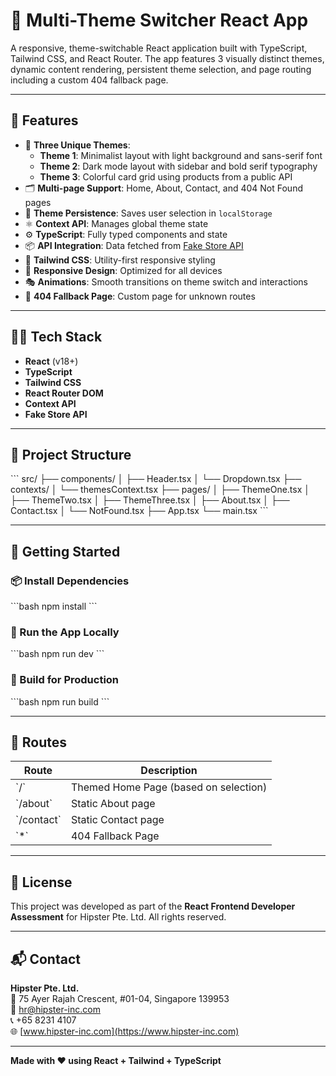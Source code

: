# 🌈 Multi-Theme Switcher React App

A responsive, theme-switchable React application built with TypeScript, Tailwind CSS, and React Router. The app features 3 visually distinct themes, dynamic content rendering, persistent theme selection, and page routing including a custom 404 fallback page.

---

## 🚀 Features

- 🎨 **Three Unique Themes**:
  - **Theme 1**: Minimalist layout with light background and sans-serif font
  - **Theme 2**: Dark mode layout with sidebar and bold serif typography
  - **Theme 3**: Colorful card grid using products from a public API
- 🗂️ **Multi-page Support**: Home, About, Contact, and 404 Not Found pages
- 🔄 **Theme Persistence**: Saves user selection in `localStorage`
- ⚛️ **Context API**: Manages global theme state
- ⚙️ **TypeScript**: Fully typed components and state
- 📦 **API Integration**: Data fetched from [Fake Store API](https://fakestoreapi.com/)
- 💅 **Tailwind CSS**: Utility-first responsive styling
- 📱 **Responsive Design**: Optimized for all devices
- 🎭 **Animations**: Smooth transitions on theme switch and interactions
- 🚧 **404 Fallback Page**: Custom page for unknown routes

---

## 🧑‍💻 Tech Stack

- **React** (v18+)
- **TypeScript**
- **Tailwind CSS**
- **React Router DOM**
- **Context API**
- **Fake Store API**

---

## 📁 Project Structure

\`\`\`
src/
├── components/
│   ├── Header.tsx
│   └── Dropdown.tsx
├── contexts/
│   └── themesContext.tsx
├── pages/
│   ├── ThemeOne.tsx
│   ├── ThemeTwo.tsx
│   ├── ThemeThree.tsx
│   ├── About.tsx
│   ├── Contact.tsx
│   └── NotFound.tsx
├── App.tsx
└── main.tsx
\`\`\`

---

## 🧪 Getting Started

### 📦 Install Dependencies

\`\`\`bash
npm install
\`\`\`

### 🚀 Run the App Locally

\`\`\`bash
npm run dev
\`\`\`

### 🔧 Build for Production

\`\`\`bash
npm run build
\`\`\`

---

## 🔗 Routes

| Route         | Description                          |
|---------------|--------------------------------------|
| \`/\`           | Themed Home Page (based on selection)|
| \`/about\`      | Static About page                    |
| \`/contact\`    | Static Contact page                  |
| \`*\`           | 404 Fallback Page                    |

---

## 📄 License

This project was developed as part of the **React Frontend Developer Assessment** for Hipster Pte. Ltd. All rights reserved.

---

## 📬 Contact

**Hipster Pte. Ltd.**  
📍 75 Ayer Rajah Crescent, #01-04, Singapore 139953  
📧 hr@hipster-inc.com  
📞 +65 8231 4107  
🌐 [www.hipster-inc.com](https://www.hipster-inc.com)

---

**Made with ❤️ using React + Tailwind + TypeScript**
